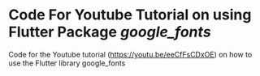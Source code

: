 # Code For Youtube Tutorial on using Flutter Package *google_fonts*
Code for the Youtube tutorial (https://youtu.be/eeCfFsCDxOE) on how to use the Flutter library google_fonts
